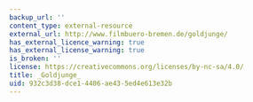 ```yaml
---
backup_url: ''
content_type: external-resource
external_url: http://www.filmbuero-bremen.de/goldjunge/
has_external_licence_warning: true
has_external_license_warning: true
is_broken: ''
license: https://creativecommons.org/licenses/by-nc-sa/4.0/
title: _Goldjunge_
uid: 932c3d38-dce1-4406-ae43-5ed4e613e32b
---
```

